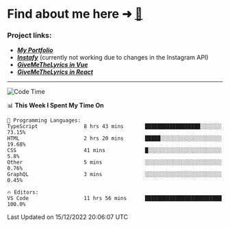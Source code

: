 # Find about me here ➜ [🧑](https://pauabella.dev)

### Project links:
- ***[My Portfolio](https://pauabella.dev)***
- ***[Instafy](https://instafy.me)*** (currently not working due to changes in the Instagram API)
- ***[GiveMeTheLyrics in Vue](https://lyrics.pauabella.dev)***
- ***[GiveMeTheLyrics in React](https://pauabella.dev/GiveMeTheLyrics)***

---
<!--START_SECTION:waka-->
![Code Time](http://img.shields.io/badge/Code%20Time-1%2C735%20hrs%2043%20mins-blue)

📊 **This Week I Spent My Time On** 

```text
💬 Programming Languages: 
TypeScript               8 hrs 43 mins       ██████████████████░░░░░░░   73.15% 
HTML                     2 hrs 20 mins       █████░░░░░░░░░░░░░░░░░░░░   19.68% 
CSS                      41 mins             █░░░░░░░░░░░░░░░░░░░░░░░░   5.8% 
Other                    5 mins              ░░░░░░░░░░░░░░░░░░░░░░░░░   0.76% 
GraphQL                  3 mins              ░░░░░░░░░░░░░░░░░░░░░░░░░   0.45%

🔥 Editors: 
VS Code                  11 hrs 56 mins      █████████████████████████   100.0%

```


 Last Updated on 15/12/2022 20:06:07 UTC
<!--END_SECTION:waka-->
